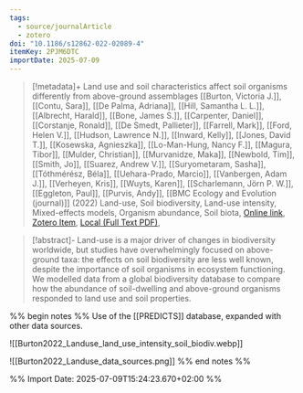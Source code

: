 ```yaml
---
tags:
  - source/journalArticle
  - zotero
doi: "10.1186/s12862-022-02089-4"
itemKey: 2PJM6DTC
importDate: 2025-07-09
---
```

>[!metadata]+
> Land use and soil characteristics affect soil organisms differently from above-ground assemblages
> [[Burton, Victoria J.]], [[Contu, Sara]], [[De Palma, Adriana]], [[Hill, Samantha L. L.]], [[Albrecht, Harald]], [[Bone, James S.]], [[Carpenter, Daniel]], [[Corstanje, Ronald]], [[De Smedt, Pallieter]], [[Farrell, Mark]], [[Ford, Helen V.]], [[Hudson, Lawrence N.]], [[Inward, Kelly]], [[Jones, David T.]], [[Kosewska, Agnieszka]], [[Lo-Man-Hung, Nancy F.]], [[Magura, Tibor]], [[Mulder, Christian]], [[Murvanidze, Maka]], [[Newbold, Tim]], [[Smith, Jo]], [[Suarez, Andrew V.]], [[Suryometaram, Sasha]], [[Tóthmérész, Béla]], [[Uehara-Prado, Marcio]], [[Vanbergen, Adam J.]], [[Verheyen, Kris]], [[Wuyts, Karen]], [[Scharlemann, Jörn P. W.]], [[Eggleton, Paul]], [[Purvis, Andy]], 
> [[BMC Ecology and Evolution (journal)]] (2022)
> Land-use, Soil biodiversity, Land-use intensity, Mixed-effects models, Organism abundance, Soil biota, 
> [Online link](https://doi.org/10.1186/s12862-022-02089-4), [Zotero Item](zotero://select/library/items/2PJM6DTC), [Local (Full Text PDF)](file://C:/Users/aburg/Documents/references/zotero/storage/T8QDWP7P/Burton2022_Landuse.pdf), 

>[!abstract]-
>Land-use is a major driver of changes in biodiversity worldwide, but studies have overwhelmingly focused on above-ground taxa: the effects on soil biodiversity are less well known, despite the importance of soil organisms in ecosystem functioning. We modelled data from a global biodiversity database to compare how the abundance of soil-dwelling and above-ground organisms responded to land use and soil properties.

%% begin notes %%
Use of the [[PREDICTS]] database, expanded with other data sources.

![[Burton2022_Landuse_land_use_intensity_soil_biodiv.webp]]

![[Burton2022_Landuse_data_sources.png]]
%% end notes %%

%% Import Date: 2025-07-09T15:24:23.670+02:00 %%

